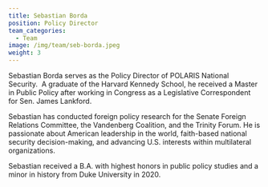 ```yaml
---
title: Sebastian Borda
position: Policy Director
team_categories:
  - Team
image: /img/team/seb-borda.jpeg
weight: 3
---
```

Sebastian Borda serves as the Policy Director of POLARIS National Security.  A graduate of the Harvard Kennedy School, he received a Master in Public Policy after working in Congress as a Legislative Correspondent for Sen. James Lankford. 

Sebastian has conducted foreign policy research for the Senate Foreign Relations Committee, the Vandenberg Coalition, and the Trinity Forum. He is passionate about American leadership in the world, faith-based national security decision-making, and advancing U.S. interests within multilateral organizations.

Sebastian received a B.A. with highest honors in public policy studies and a minor in history from Duke University in 2020.